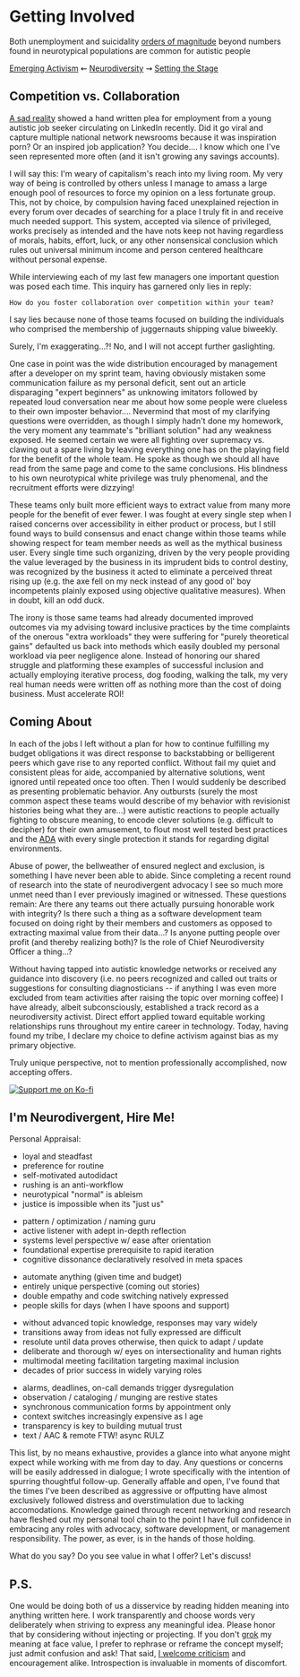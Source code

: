 
Getting Involved
================

Both unemployment and suicidality [orders of magnitude](./glossary.md#magnitude)
beyond numbers found in neurotypical populations are common for autistic people


[Emerging Activism](./activism.md 'Previous')
⇜
[Neurodiversity](./README.md 'Main')
⇝
[Setting the Stage](./introduction.md 'Next')


Competition vs. Collaboration
-----------------------------

[A sad reality](https://www.kwch.com/2021/03/15/letter-to-employer-posted-on-linkedin-goes-viral/)
showed a hand written plea for employment from a young autistic job seeker
circulating on LinkedIn recently.  Did it go viral and capture multiple
national network newsrooms because it was inspiration porn?  Or an inspired job
application?  You decide....  I know which one I've seen represented more often
(and it isn't growing any savings accounts).

I will say this: I'm weary of capitalism's reach into my living room.  My very
way of being is controlled by others unless I manage to amass a large enough
pool of resources to force my opinion on a less fortunate group.  This, not by
choice, by compulsion having faced unexplained rejection in every forum over
decades of searching for a place I truly fit in and receive much needed support.
This system, accepted via silence of privileged, works precisely as intended
and the have nots keep not having regardless of morals, habits, effort, luck,
or any other nonsensical conclusion which rules out universal minimum income
and person centered healthcare without personal expense.

While interviewing each of my last few managers one important question was posed
each time. This inquiry has garnered only lies in reply:

	How do you foster collaboration over competition within your team?

I say lies because none of those teams focused on building the individuals who
comprised the membership of juggernauts shipping value biweekly.

Surely, I'm exaggerating...?!  No, and I will not accept further gaslighting.

One case in point was the wide distribution encouraged by management after a
developer on my sprint team, having obviously mistaken some communication
failure as my personal deficit, sent out an article disparaging "expert
beginners" as unknowing imitators followed by repeated loud conversation near me
about how some people were clueless to their own imposter behavior....
Nevermind that most of my clarifying questions were overridden, as though I
simply hadn't done my homework, the very moment any teammate's "brilliant
solution" had any weakness exposed.  He seemed certain we were all fighting over
supremacy vs. clawing out a spare living by leaving everything one has on the
playing field for the benefit of the whole team.  He spoke as though we should
all have read from the same page and come to the same conclusions.  His
blindness to his own neurotypical white privilege was truly phenomenal, and the
recruitment efforts were dizzying!

These teams only built more efficient ways to extract value from many more
people for the benefit of ever fewer.  I was fought at every single step when I
raised concerns over accessibility in either product or process, but I still
found ways to build consensus and enact change within those teams while showing
respect for team member needs as well as the mythical business user.  Every
single time such organizing, driven by the very people providing the value
leveraged by the business in its imprudent bids to control destiny, was
recognized by the business it acted to eliminate a perceived threat rising up
(e.g. the axe fell on my neck instead of any good ol' boy incompetents plainly
exposed using objective qualitative measures).  When in doubt, kill an odd duck.

The irony is those same teams had already documented improved outcomes via my
advising toward inclusive practices by the time complaints of the onerous "extra
workloads" they were suffering for "purely theoretical gains" defaulted us back
into methods which easily doubled my personal workload via peer negligence
alone.  Instead of honoring our shared struggle and platforming these examples
of successful inclusion and actually employing iterative process, dog fooding,
walking the talk, my very real human needs were written off as nothing more than
the cost of doing business.  Must accelerate ROI!


Coming About
------------

In each of the jobs I left without a plan for how to continue fulfilling my
budget obligations it was direct response to backstabbing or belligerent peers
which gave rise to any reported conflict.  Without fail my quiet and consistent
pleas for aide, accompanied by alternative solutions, went ignored until
repeated once too often.  Then I would suddenly be described as presenting
problematic behavior.  Any outbursts (surely the most common aspect these teams
would describe of my behavior with revisionist histories being what they are...)
were autistic reactions to people actually fighting to obscure meaning, to
encode clever solutions (e.g. difficult to decipher) for their own amusement, to
flout most well tested best practices and the [ADA](https://www.essentialaccessibility.com/blog/ada-guidelines)
with every single protection it stands for regarding digital environments.

Abuse of power, the bellweather of ensured neglect and exclusion, is something
I have never been able to abide.  Since completing a recent round of research
into the state of neurodivergent advocacy I see so much more unmet need than I
ever previously imagined or witnessed.  These questions remain:  Are there any
teams out there actually pursuing honorable work with integrity?  Is there such
a thing as a software development team focused on doing right by their members
and customers as opposed to extracting maximal value from their data...?  Is
anyone putting people over profit (and thereby realizing both)?  Is the role of
Chief Neurodiversity Officer a thing...?

Without having tapped into autistic knowledge networks or received any guidance
into discovery (i.e. no peers recognized and called out traits or suggestions
for consulting diagnosticians -- if anything I was even more excluded from team
activities after raising the topic over morning coffee) I have already, albeit
subconsciously, established a track record as a neurodiversity activist.  Direct
effort applied toward equitable working relationships runs throughout my entire
career in technology.  Today, having found my tribe, I declare my choice to
define activism against bias as my primary objective.

Truly unique perspective, not to mention professionally accomplished, now
accepting offers.

[![Support me on Ko-fi](https://ko-fi.com/img/githubbutton_sm.svg)](https://ko-fi.com/gurumojo 'Buy me a coffee?')


I'm Neurodivergent, Hire Me!
----------------------------

Personal Appraisal:

* loyal and steadfast
* preference for routine
* self-motivated autodidact
* rushing is an anti-workflow
* neurotypical "normal" is ableism
* justice is impossible when its "just us"

<div></div>

* pattern / optimization / naming guru
* active listener with adept in-depth reflection
* systems level perspective w/ ease after orientation
* foundational expertise prerequisite to rapid iteration
* cognitive dissonance declaratively resolved in meta spaces

<div></div>

* automate anything (given time and budget)
* entirely unique perspective (coming out stories)
* double empathy and code switching natively expressed
* people skills for days (when I have spoons and support)

<div></div>

* without advanced topic knowledge, responses may vary widely
* transitions away from ideas not fully expressed are difficult
* resolute until data proves otherwise, then quick to adapt / update
* deliberate and thorough w/ eyes on intersectionality and human rights
* multimodal meeting facilitation targeting maximal inclusion
* decades of prior success in widely varying roles

<div></div>

* alarms, deadlines, on-call demands trigger dysregulation
* observation / cataloging / munging are restive states
* synchronous communication forms by appointment only
* context switches increasingly expensive as I age
* transparency is key to building mutual trust
* text / AAC & remote FTW!  async RULZ

This list, by no means exhaustive, provides a glance into what anyone might
expect while working with me from day to day.  Any questions or concerns will
be easily addressed in dialogue;  I wrote specifically with the intention of
spurring thoughtful follow-up.  Generally affable and open, I've found that the
times I've been described as aggressive or offputting have almost exclusively
followed distress and overstimulation due to lacking accomodations.  Knowledge
gained through recent networking and research have fleshed out my personal tool
chain to the point I have full confidence in embracing any roles with advocacy,
software development, or management responsibility.  The power, as ever, is in
the hands of those holding.

What do you say?  Do you see value in what I offer?  Let's discuss!


P.S.
----

One would be doing both of us a disservice by reading hidden meaning into
anything written here.  I work transparently and choose words very deliberately
when striving to express any meaningful idea.  Please honor that by considering
without injecting or projecting.  If you don't [grok](./glossary.md#grok) my
meaning at face value, I prefer to rephrase or reframe the concept myself;  just
admit confusion and ask!  That said, [I welcome criticism](https://github.com/gurumojo/text/issues/new)
and encouragement alike.  Introspection is invaluable in moments of discomfort.

